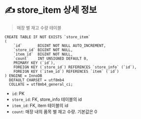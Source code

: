# ✍️ store_item 상세 정보

> 매장 별 재고 수량 테이블

```mariadb
CREATE TABLE IF NOT EXISTS `store_item`
(
    `id`       BIGINT NOT NULL AUTO_INCREMENT,
    `store_id` BIGINT NOT NULL,
    `item_id`  BIGINT NOT NULL,
    `count`    INT UNSIGNED DEFAULT 0,
    PRIMARY KEY (`id`),
    FOREIGN KEY (`store_id`) REFERENCES `store_info` (`id`),
    FOREIGN KEY (`item_id`) REFERENCES `item` (`id`)
) ENGINE = InnoDB
  DEFAULT CHARSET = utf8mb4
  COLLATE = utf8mb4_general_ci;
```

- `id`: PK
- `store_id`: FK, store_info 테이블의 id
- `item_id`: FK, item 테이블의 id
- `count`: 매장 내의 품목 별 재고 수량. 기본값은 0
